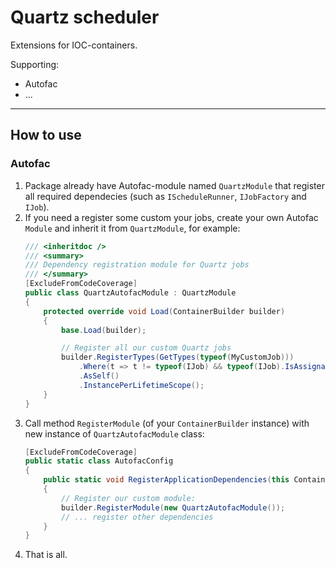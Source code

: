 ﻿# Quartz scheduler

Extensions for IOC-containers.

Supporting:

* Autofac
* ... 

---

## How to use

### Autofac

1. Package already have Autofac-module named `QuartzModule` that register all required
dependecies (such as `IScheduleRunner`, `IJobFactory` and `IJob`).
2. If you need a register some custom your jobs, create your own Autofac `Module`
and inherit it from `QuartzModule`, for example:
    ```csharp
    /// <inheritdoc />
    /// <summary>
    /// Dependency registration module for Quartz jobs
    /// </summary>
    [ExcludeFromCodeCoverage]
    public class QuartzAutofacModule : QuartzModule
    {
        protected override void Load(ContainerBuilder builder)
        {
            base.Load(builder);

            // Register all our custom Quartz jobs
            builder.RegisterTypes(GetTypes(typeof(MyCustomJob)))
                .Where(t => t != typeof(IJob) && typeof(IJob).IsAssignableFrom(t))
                .AsSelf()
                .InstancePerLifetimeScope();
        }
    }
    ```
3. Call method `RegisterModule` (of your `ContainerBuilder` instance) with 
new instance of `QuartzAutofacModule` class:
    ```csharp
    [ExcludeFromCodeCoverage]
    public static class AutofacConfig
    {
        public static void RegisterApplicationDependencies(this ContainerBuilder builder)
        {
            // Register our custom module:
            builder.RegisterModule(new QuartzAutofacModule());
            // ... register other dependencies
        }
    }
    ```
4. That is all.